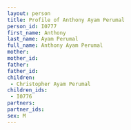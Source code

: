```yaml
---
layout: person
title: Profile of Anthony Ayam Perumal
person_id: I0777
first_name: Anthony
last_name: Ayam Perumal
full_name: Anthony Ayam Perumal
mother: 
mother_id: 
father: 
father_id: 
children:
 - Christopher Ayam Perumal
children_ids:
 - I0776
partners:
partner_ids:
sex: M
---
```


